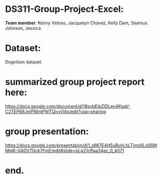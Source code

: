 # DS311-Group-Project-Excel:
 **Team member**: Kenny Veloso, Jacquelyn Chavez, Kelly Dam, Seamus Johnson, Jessica

# Dataset:
Dognition dataset.
# summarized group project report here:
https://docs.google.com/document/d/18svbElpZlDLey4KgaV-C2TEP69JmPNtmPWTQivvl14o/edit?usp=sharing
# group presentation:
https://docs.google.com/presentation/d/1_sMl7E4H5uBuhLhLTimz6LsS6MMpl6-GADV7Gck7FmE/edit#slide=id.g21cffaa34ec_0_4071
# end.

